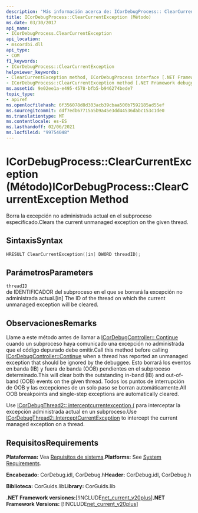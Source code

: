 ```yaml
---
description: 'Más información acerca de: ICorDebugProcess:: ClearCurrentException ((método)'
title: ICorDebugProcess::ClearCurrentException (Método)
ms.date: 03/30/2017
api_name:
- ICorDebugProcess.ClearCurrentException
api_location:
- mscordbi.dll
api_type:
- COM
f1_keywords:
- ICorDebugProcess::ClearCurrentException
helpviewer_keywords:
- ClearCurrentException method, ICorDebugProcess interface [.NET Framework debugging]
- ICorDebugProcess::ClearCurrentException method [.NET Framework debugging]
ms.assetid: 9e02ee1a-e495-4578-bfb5-b946274bede7
topic_type:
- apiref
ms.openlocfilehash: 6f356078d8d303acb39cbaa500b7592185ad55ef
ms.sourcegitcommit: ddf7edb67715a5b9a45e3dd44536dabc153c1de0
ms.translationtype: MT
ms.contentlocale: es-ES
ms.lasthandoff: 02/06/2021
ms.locfileid: "99754048"
---
```

# <a name="icordebugprocessclearcurrentexception-method"></a><span data-ttu-id="15589-103">ICorDebugProcess::ClearCurrentException (Método)</span><span class="sxs-lookup"><span data-stu-id="15589-103">ICorDebugProcess::ClearCurrentException Method</span></span>

<span data-ttu-id="15589-104">Borra la excepción no administrada actual en el subproceso especificado.</span><span class="sxs-lookup"><span data-stu-id="15589-104">Clears the current unmanaged exception on the given thread.</span></span>  
  
## <a name="syntax"></a><span data-ttu-id="15589-105">Sintaxis</span><span class="sxs-lookup"><span data-stu-id="15589-105">Syntax</span></span>  
  
```cpp  
HRESULT ClearCurrentException([in] DWORD threadID);  
```  
  
## <a name="parameters"></a><span data-ttu-id="15589-106">Parámetros</span><span class="sxs-lookup"><span data-stu-id="15589-106">Parameters</span></span>  

 `threadID`  
 <span data-ttu-id="15589-107">de IDENTIFICADOR del subproceso en el que se borrará la excepción no administrada actual.</span><span class="sxs-lookup"><span data-stu-id="15589-107">[in] The ID of the thread on which the current unmanaged exception will be cleared.</span></span>  
  
## <a name="remarks"></a><span data-ttu-id="15589-108">Observaciones</span><span class="sxs-lookup"><span data-stu-id="15589-108">Remarks</span></span>  

 <span data-ttu-id="15589-109">Llame a este método antes de llamar a [ICorDebugController:: Continue](icordebugcontroller-continue-method.md) cuando un subproceso haya comunicado una excepción no administrada que el código depurado debe omitir.</span><span class="sxs-lookup"><span data-stu-id="15589-109">Call this method before calling [ICorDebugController::Continue](icordebugcontroller-continue-method.md) when a thread has reported an unmanaged exception that should be ignored by the debuggee.</span></span> <span data-ttu-id="15589-110">Esto borrará los eventos en banda (IB) y fuera de banda (OOB) pendientes en el subproceso determinado.</span><span class="sxs-lookup"><span data-stu-id="15589-110">This will clear both the outstanding in-band (IB) and out-of-band (OOB) events on the given thread.</span></span> <span data-ttu-id="15589-111">Todos los puntos de interrupción de OOB y las excepciones de un solo paso se borran automáticamente.</span><span class="sxs-lookup"><span data-stu-id="15589-111">All OOB breakpoints and single-step exceptions are automatically cleared.</span></span>  
  
 <span data-ttu-id="15589-112">Use [ICorDebugThread2:: interceptcurrentexception (](icordebugthread2-interceptcurrentexception-method.md) para interceptar la excepción administrada actual en un subproceso.</span><span class="sxs-lookup"><span data-stu-id="15589-112">Use [ICorDebugThread2::InterceptCurrentException](icordebugthread2-interceptcurrentexception-method.md) to intercept the current managed exception on a thread.</span></span>  
  
## <a name="requirements"></a><span data-ttu-id="15589-113">Requisitos</span><span class="sxs-lookup"><span data-stu-id="15589-113">Requirements</span></span>  

 <span data-ttu-id="15589-114">**Plataformas:** Vea [Requisitos de sistema](../../get-started/system-requirements.md).</span><span class="sxs-lookup"><span data-stu-id="15589-114">**Platforms:** See [System Requirements](../../get-started/system-requirements.md).</span></span>  
  
 <span data-ttu-id="15589-115">**Encabezado:** CorDebug.idl, CorDebug.h</span><span class="sxs-lookup"><span data-stu-id="15589-115">**Header:** CorDebug.idl, CorDebug.h</span></span>  
  
 <span data-ttu-id="15589-116">**Biblioteca:** CorGuids.lib</span><span class="sxs-lookup"><span data-stu-id="15589-116">**Library:** CorGuids.lib</span></span>  
  
 <span data-ttu-id="15589-117">**.NET Framework versiones:**[!INCLUDE[net_current_v20plus](../../../../includes/net-current-v20plus-md.md)]</span><span class="sxs-lookup"><span data-stu-id="15589-117">**.NET Framework Versions:** [!INCLUDE[net_current_v20plus](../../../../includes/net-current-v20plus-md.md)]</span></span>
